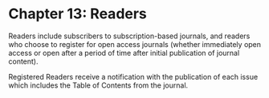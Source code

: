 # Chapter 13: Readers

Readers include subscribers to subscription-based journals, and readers who choose to register for open access journals (whether immediately open access or open after a period of time after initial publication of journal content).

Registered Readers receive a notification with the publication of each issue which includes the Table of Contents from the journal.
